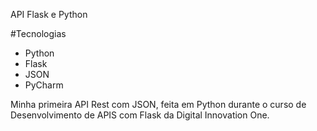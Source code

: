  API Flask e Python
 
 #Tecnologias
 
 - Python
 - Flask
 - JSON
 - PyCharm
 
 
Minha primeira API Rest com JSON, feita em Python durante o curso de Desenvolvimento de APIS com Flask da
Digital Innovation One.



